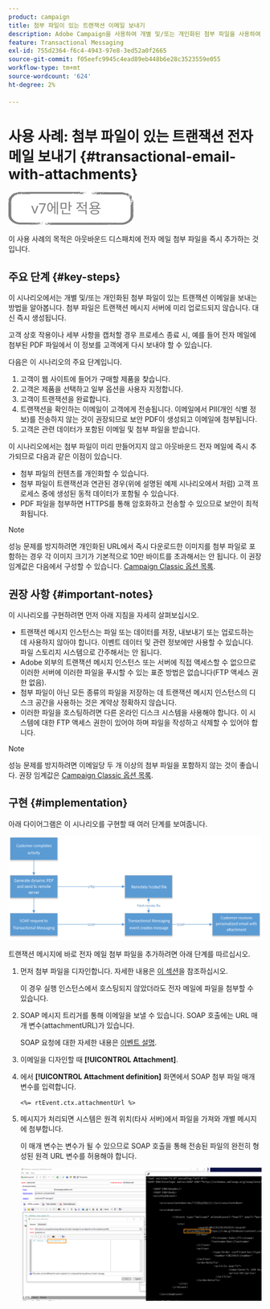 ```yaml
---
product: campaign
title: 첨부 파일이 있는 트랜잭션 이메일 보내기
description: Adobe Campaign을 사용하여 개별 및/또는 개인화된 첨부 파일을 사용하여 트랜잭션 이메일을 보내는 방법을 알아봅니다
feature: Transactional Messaging
exl-id: 755d2364-f6c4-4943-97e8-3ed52a0f2665
source-git-commit: f05eefc9945c4ead89eb448b6e28c3523559e055
workflow-type: tm+mt
source-wordcount: '624'
ht-degree: 2%

---
```


# 사용 사례: 첨부 파일이 있는 트랜잭션 전자 메일 보내기 {#transactional-email-with-attachments}

![](../../assets/v7-only.svg)

이 사용 사례의 목적은 아웃바운드 디스패치에 전자 메일 첨부 파일을 즉시 추가하는 것입니다.

## 주요 단계 {#key-steps}

이 시나리오에서는 개별 및/또는 개인화된 첨부 파일이 있는 트랜잭션 이메일을 보내는 방법을 알아봅니다. 첨부 파일은 트랜잭션 메시지 서버에 미리 업로드되지 않습니다. 대신 즉시 생성됩니다.

고객 상호 작용이나 세부 사항을 캡처할 경우 프로세스 종료 시, 예를 들어 전자 메일에 첨부된 PDF 파일에서 이 정보를 고객에게 다시 보내야 할 수 있습니다.

다음은 이 시나리오의 주요 단계입니다.

1. 고객이 웹 사이트에 들어가 구매할 제품을 찾습니다.
1. 고객은 제품을 선택하고 일부 옵션을 사용자 지정합니다.
1. 고객이 트랜잭션을 완료합니다.
1. 트랜잭션을 확인하는 이메일이 고객에게 전송됩니다. 이메일에서 PII(개인 식별 정보)를 전송하지 않는 것이 권장되므로 보안 PDF이 생성되고 이메일에 첨부됩니다.
1. 고객은 관련 데이터가 포함된 이메일 및 첨부 파일을 받습니다.

이 시나리오에서는 첨부 파일이 미리 만들어지지 않고 아웃바운드 전자 메일에 즉시 추가되므로 다음과 같은 이점이 있습니다.

* 첨부 파일의 컨텐츠를 개인화할 수 있습니다.
* 첨부 파일이 트랜잭션과 연관된 경우(위에 설명된 예제 시나리오에서 처럼) 고객 프로세스 중에 생성된 동적 데이터가 포함될 수 있습니다.
* PDF 파일을 첨부하면 HTTPS를 통해 암호화하고 전송할 수 있으므로 보안이 최적화됩니다.

>[!NOTE]
>
>성능 문제를 방지하려면 개인화된 URL에서 즉시 다운로드한 이미지를 첨부 파일로 포함하는 경우 각 이미지 크기가 기본적으로 10만 바이트를 초과해서는 안 됩니다. 이 권장 임계값은 다음에서 구성할 수 있습니다. [Campaign Classic 옵션 목록](../../installation/using/configuring-campaign-options.md#delivery).

## 권장 사항 {#important-notes}

이 시나리오를 구현하려면 먼저 아래 지침을 자세히 살펴보십시오.

* 트랜잭션 메시지 인스턴스는 파일 또는 데이터를 저장, 내보내기 또는 업로드하는 데 사용하지 않아야 합니다. 이벤트 데이터 및 관련 정보에만 사용할 수 있습니다. 파일 스토리지 시스템으로 간주해서는 안 됩니다.
* Adobe 외부의 트랜잭션 메시지 인스턴스 또는 서버에 직접 액세스할 수 없으므로 이러한 서버에 이러한 파일을 푸시할 수 있는 표준 방법은 없습니다(FTP 액세스 권한 없음).
* 첨부 파일이 아닌 모든 종류의 파일을 저장하는 데 트랜잭션 메시지 인스턴스의 디스크 공간을 사용하는 것은 계약상 정확하지 않습니다.
* 이러한 파일을 호스팅하려면 다른 온라인 디스크 시스템을 사용해야 합니다. 이 시스템에 대한 FTP 액세스 권한이 있어야 하며 파일을 작성하고 삭제할 수 있어야 합니다.

>[!NOTE]
>
>성능 문제를 방지하려면 이메일당 두 개 이상의 첨부 파일을 포함하지 않는 것이 좋습니다. 권장 임계값은 [Campaign Classic 옵션 목록](../../installation/using/configuring-campaign-options.md#delivery).

## 구현 {#implementation}

아래 다이어그램은 이 시나리오를 구현할 때 여러 단계를 보여줍니다.

![](assets/message-center-uc1.png)

트랜잭션 메시지에 바로 전자 메일 첨부 파일을 추가하려면 아래 단계를 따르십시오.

1. 먼저 첨부 파일을 디자인합니다. 자세한 내용은 [이 섹션](../../delivery/using/attaching-files.md#attach-a-personalized-file)을 참조하십시오.

   이 경우 실행 인스턴스에서 호스팅되지 않았더라도 전자 메일에 파일을 첨부할 수 있습니다.

1. SOAP 메시지 트리거를 통해 이메일을 보낼 수 있습니다. SOAP 호출에는 URL 매개 변수(attachmentURL)가 있습니다.

   SOAP 요청에 대한 자세한 내용은 [이벤트 설명](../../message-center/using/event-description.md).

1. 이메일을 디자인할 때 **[!UICONTROL Attachment]**.

1. 에서 **[!UICONTROL Attachment definition]** 화면에서 SOAP 첨부 파일 매개 변수를 입력합니다.

   ```
   <%= rtEvent.ctx.attachmentUrl %>
   ```

1. 메시지가 처리되면 시스템은 원격 위치(타사 서버)에서 파일을 가져와 개별 메시지에 첨부합니다.

   이 매개 변수는 변수가 될 수 있으므로 SOAP 호출을 통해 전송된 파일의 완전히 형성된 원격 URL 변수를 허용해야 합니다.

   ![](assets/message-center-uc2.png)

